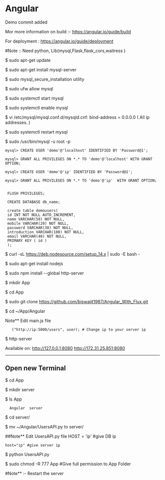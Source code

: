 # Angular

Demo commit added

Mor more information on build :- https://angular.io/guide/build

For deployment : https://angular.io/guide/deployment


#Note :: Need python, Lib(mysql,Flask,flask_cors,waitress )

 $ sudo apt-get update
 
 $ sudo apt-get install mysql-server
 
 $ sudo mysql_secure_installation utility
 
 $ sudo ufw allow mysql
 
 $ sudo systemctl start mysql
 
 $ sudo systemctl enable mysql
 
 $ vi /etc/mysql/mysql.conf.d/mysqld.cnf:
 	bind-address		= 0.0.0.0 ( All ip addresses. )
	
 $ sudo systemctl restart mysql
 
 $ sudo /usr/bin/mysql -u root -p
      
	mysql> CREATE USER 'demo'@'localhost' IDENTIFIED BY 'Password@1';
	
	mysql> GRANT ALL PRIVILEGES ON *.* TO 'demo'@'localhost' WITH GRANT OPTION;
	
	mysql> CREATE USER 'demo'@'ip' IDENTIFIED BY 'Password@1';
	
	mysql> GRANT ALL PRIVILEGES ON *.* TO 'demo'@'ip'  WITH GRANT OPTION;
	
	 
	 FLUSH PRIVILEGES;
	 
	 CREATE DATABASE db_name;
	 
	 create table demousers(
	 id INT NOT NULL AUTO_INCREMENT,
	 name VARCHAR(50) NOT NULL,
	 mobile VARCHAR(20) NOT NULL,
	 password VARCHAR(30) NOT NULL,
	 introduction VARCHAR(100) NOT NULL,
	 email VARCHAR(40) NOT NULL,
	 PRIMARY KEY ( id )
	 );
	 

 $ curl -sL https://deb.nodesource.com/setup_14.x | sudo -E bash -
 
 $ sudo apt-get install nodejs
 
 $ sudo npm install --global http-server
 
 $ mkdir App
 
 $ cd App
 
 $ sudo git clone https://github.com/biswajit1987/Angular_With_Flux.git
 
 $ cd ~/App/Angular
 
 Note** Edit  main.js file 
 

       ("http://ip:5000/users", user); # Change ip to your server ip


 
 $ http-server
 
 Available on:
  http://127.0.0.1:8080
  http://172.31.25.851:8080

 ---------------------------
 Open new Terminal
 ---------------------------
 
 $ cd App
 
 $ mkdir server
 
 $  ls App
 
      Angular  server
	  
 $ cd server/
 
 $ mv ~/Angular/UsersAPI.py to server/
 
 ##Note** Edit UsersAPI.py file
 	HOST = 'ip' #give DB ip
	
	host="ip" #give server ip

 
 $ python UsersAPI.py

 $ sudo chmod -R 777 App #Give full permission to App Folder
 
 #Note** :- Restart the server
 
